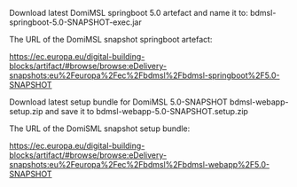 Download latest DomiMSL springboot 5.0 artefact and name it to: bdmsl-springboot-5.0-SNAPSHOT-exec.jar

The URL of the DomiMSL snapshot springboot artefact: 

https://ec.europa.eu/digital-building-blocks/artifact/#browse/browse:eDelivery-snapshots:eu%2Feuropa%2Fec%2Fbdmsl%2Fbdmsl-springboot%2F5.0-SNAPSHOT


Download latest setup bundle for DomiMSL 5.0-SNAPSHOT bdmsl-webapp-setup.zip and save it to bdmsl-webapp-5.0-SNAPSHOT.setup.zip

The URL of the DomiSML snapshot setup bundle:

https://ec.europa.eu/digital-building-blocks/artifact/#browse/browse:eDelivery-snapshots:eu%2Feuropa%2Fec%2Fbdmsl%2Fbdmsl-webapp%2F5.0-SNAPSHOT

